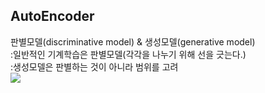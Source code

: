 
## AutoEncoder
판별모델(discriminative model) & 생성모델(generative model)     
:일반적인 기계학습은 판별모델(각각을 나누기 위해 선을 긋는다.)     
:생성모델은 판별하는 것이 아니라 범위를 고려     
<img src="https://image.slidesharecdn.com/variationalautoencoder-170601084514/95/variational-autoencoder-4-638.jpg?cb=1496306885"/>

